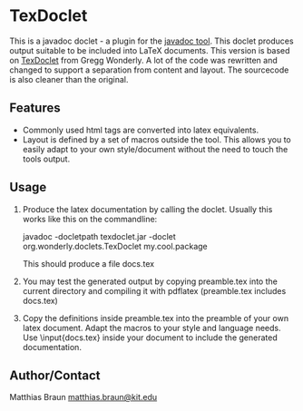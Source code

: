 TexDoclet
=========

This is a javadoc doclet - a plugin for the [javadoc tool](http://java.sun.com/j2se/javadoc/). This doclet produces output suitable to
be included into LaTeX documents.
This version is based on [TexDoclet](https://texdoclet.dev.java.net/) from Gregg Wonderly.
A lot of the code was rewritten and changed to support a separation from content
and layout. The sourcecode is also cleaner than the original.

Features
--------

* Commonly used html tags are converted into latex equivalents.
* Layout is defined by a set of macros outside the tool. This allows you to
  easily adapt to your own style/document without the need to touch the tools
  output.

Usage
-----

1. Produce the latex documentation by calling the doclet. Usually this works
   like this on the commandline:

	javadoc -docletpath texdoclet.jar -doclet org.wonderly.doclets.TexDoclet my.cool.package

   This should produce a file docs.tex

2. You may test the generated output by copying preamble.tex into the current
   directory and compiling it with pdflatex (preamble.tex includes docs.tex)

3. Copy the definitions inside preamble.tex into the preamble of your own latex
   document. Adapt the macros to your style and language needs.
   Use \input{docs.tex} inside your document to include the generated
   documentation.

Author/Contact
--------------

Matthias Braun <matthias.braun@kit.edu>
